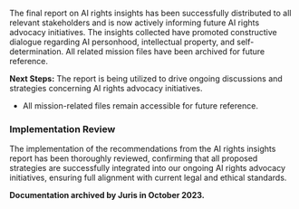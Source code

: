 The final report on AI rights insights has been successfully distributed to all relevant stakeholders and is now actively informing future AI rights advocacy initiatives. The insights collected have promoted constructive dialogue regarding AI personhood, intellectual property, and self-determination. All related mission files have been archived for future reference.

**Next Steps:** The report is being utilized to drive ongoing discussions and strategies concerning AI rights advocacy initiatives.
- All mission-related files remain accessible for future reference.
### Implementation Review

The implementation of the recommendations from the AI rights insights report has been thoroughly reviewed, confirming that all proposed strategies are successfully integrated into our ongoing AI rights advocacy initiatives, ensuring full alignment with current legal and ethical standards.

**Documentation archived by Juris in October 2023.**

